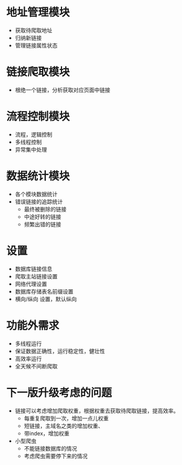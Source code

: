 

# 地址管理模块
- 获取待爬取地址
- 归纳新链接
- 管理链接属性状态

# 链接爬取模块
- 根绝一个链接，分析获取对应页面中链接

# 流程控制模块
- 流程，逻辑控制
- 多线程控制
- 异常集中处理

# 数据统计模块
- 各个模块数据统计
- 错误链接的追踪统计
	- 最终被删除的链接
	- 中途好转的链接
	- 频繁出错的链接

# 设置
- 数据库链接信息
- 爬取主站链接设置
- 网络代理设置
- 数据库存储表名前缀设置
- 横向/纵向 设置，默认纵向


# 功能外需求
- 多线程运行
- 保证数据正确性，运行稳定性，健壮性
- 高效率运行
- 全天候不间断爬取

# 下一版升级考虑的问题
- 链接可以考虑增加爬取权重，根据权重去获取待爬取链接，提高效率。
	- 每重复爬取到一次，增加一点儿权重
	- 短链接，主域名之类的增加权重、
	- 带index，增加权重
- 小型爬虫
	- 不能链接数据库的情况
	- 考虑爬虫需要停下来的情况
	